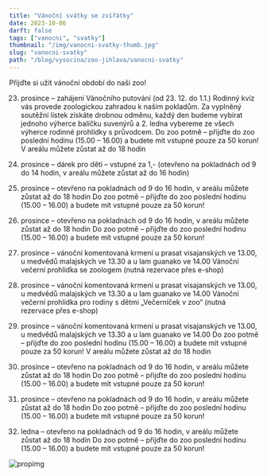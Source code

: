 ```yaml
--- 
title: "Vánoční svátky se zvířátky"
date: 2023-10-06
darft: false
tags: ["vanocni", "svatky"]
thumbnail: "/img/vanocni-svatky-thumb.jpg"
slug: "vanocni-svatky"
path: "/blog/vysocina/zoo-jihlava/vanocni-svatky"
---
```



Přijďte si užít vánoční období do naší zoo!

23. prosince – zahájení Vánočního putování (od 23. 12. do 1.1.)
Rodinný kvíz vás provede zoologickou zahradou k našim pokladům. Za vyplněný soutěžní lístek získáte drobnou odměnu, každý den budeme vybírat jednoho výherce balíčku suvenýrů a 2. ledna vybereme ze všech výherce rodinné prohlídky s průvodcem.
Do zoo potmě – přijďte do zoo poslední hodinu (15.00 – 16.00) a budete mít vstupné pouze za 50 korun! V areálu můžete zůstat až do 18 hodin

24. prosince – dárek pro děti – vstupné za 1,- (otevřeno na pokladnách od 9 do 14 hodin, v areálu můžete zůstat až do 16 hodin)

25. prosince – otevřeno na pokladnách od 9 do 16 hodin, v areálu můžete zůstat až do 18 hodin
Do zoo potmě – přijďte do zoo poslední hodinu (15.00 – 16.00) a budete mít vstupné pouze za 50 korun!

26. prosince – otevřeno na pokladnách od 9 do 16 hodin, v areálu můžete zůstat až do 18 hodin
Do zoo potmě – přijďte do zoo poslední hodinu (15.00 – 16.00) a budete mít vstupné pouze za 50 korun!

27. prosince – vánoční komentovaná krmení u prasat visajanských ve 13.00, u medvědů malajských ve 13.30 a u lam guanako ve 14.00
Vánoční večerní prohlídka se zoologem (nutná rezervace přes e-shop)

28. prosince – vánoční komentovaná krmení u prasat visajanských ve 13.00, u medvědů malajských ve 13.30 a u lam guanako ve 14.00
Vánoční večerní prohlídka pro rodiny s dětmi „Večerníček v zoo“  (nutná rezervace přes e-shop)

29. prosince – vánoční komentovaná krmení u prasat visajanských ve 13.00, u medvědů malajských ve 13.30 a u lam guanako ve 14.00
Do zoo potmě – přijďte do zoo poslední hodinu (15.00 – 16.00) a budete mít vstupné pouze za 50 korun! V areálu můžete zůstat až do 18 hodin

 30. prosince – otevřeno na pokladnách od 9 do 16 hodin, v areálu můžete zůstat až do 18 hodin
Do zoo potmě – přijďte do zoo poslední hodinu (15.00 – 16.00) a budete mít vstupné pouze za 50 korun!

31. prosince – otevřeno na pokladnách od 9 do 16 hodin, v areálu můžete zůstat až do 18 hodin
Do zoo potmě – přijďte do zoo poslední hodinu (15.00 – 16.00) a budete mít vstupné pouze za 50 korun!

1. ledna – otevřeno na pokladnách od 9 do 16 hodin, v areálu můžete zůstat až do 18 hodin
Do zoo potmě – přijďte do zoo poslední hodinu (15.00 – 16.00) a budete mít vstupné pouze za 50 korun!

![propimg](/img/vanocni-svatky.jpg)